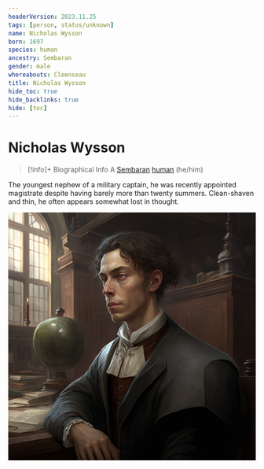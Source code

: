 ```yaml
---
headerVersion: 2023.11.25
tags: [person, status/unknown]
name: Nicholas Wysson
born: 1697
species: human
ancestry: Sembaran
gender: male
whereabouts: Cleenseau
title: Nicholas Wysson
hide_toc: true
hide_backlinks: true
hide: [toc]
---
```

# Nicholas Wysson
>[!info]+ Biographical Info
> A [Sembaran](<../../gazetteer/greater-sembara/sembara/sembara.md>) [human](<../../species/humans/humans.md>) (he/him)
> 
>> 

The youngest nephew of a military captain, he was recently appointed magistrate despite having barely more than twenty summers. Clean-shaven and thin, he often appears somewhat lost in thought.

![Nicholas Wysson](../../assets/nicholas-wysson.png)